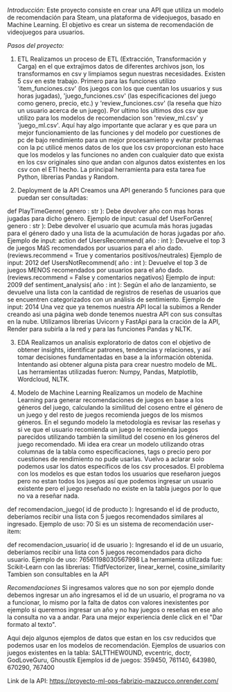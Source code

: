 *Introducción:*
Este proyecto consiste en crear una API que utiliza un modelo de recomendación para Steam, una plataforma de videojuegos, basado en Machine Learning. El objetivo es crear un sistema de recomendación de videojuegos para usuarios.

*Pasos del proyecto:*
1. ETL
Realizamos un proceso de ETL (Extracción, Transformación y Carga) en el que extrajimos datos de diferentes archivos json, los transformamos en csv y limpiamos segun nuestras necesidades. Existen 5 csv en este trabajo. Primero para las funciones utilizo 'item_funciones.csv' (los juegos con los que cuentan los usuarios y sus horas jugadas), 'juego_funciones.csv' (las especificaciones del juego como genero, precio, etc.) y 'review_funciones.csv' (la reseña que hizo un usuario acerca de un juego). Por ultimo los ultimos dos csv que utilizo para los modelos de recomendacion son 'review_ml.csv' y 'juego_ml.csv'. Aquí hay algo importante que aclarar y es que para un mejor funcionamiento de las funciones y del modelo por cuestiones de pc de bajo rendimiento para un mejor procesamiento y evitar problemas con la pc utilicé menos datos de los que los csv proporcionan esto hace que los modelos y las funciones no anden con cualquier dato que exista en los csv originales sino que andan con algunos datos existentes en los csv con el ETl hecho. La principal herramienta para esta tarea fue Python, librerias Pandas y Random.

2. Deployment de la API
Creamos una API generando 5 funciones para que puedan ser consultadas:

def PlayTimeGenre( genero : str ): Debe devolver año con mas horas jugadas para dicho género. Ejemplo de input: casual
def UserForGenre( genero : str ): Debe devolver el usuario que acumula más horas jugadas para el género dado y una lista de la acumulación de horas jugadas por año. Ejemplo de input: action
def UsersRecommend( año : int ): Devuelve el top 3 de juegos MáS recomendados por usuarios para el año dado. (reviews.recommend = True y comentarios positivos/neutrales) Ejemplo de input: 2012
def UsersNotRecommend( año : int ): Devuelve el top 3 de juegos MENOS recomendados por usuarios para el año dado. (reviews.recommend = False y comentarios negativos) Ejemplo de input: 2009
def sentiment_analysis( año : int ): Según el año de lanzamiento, se devuelve una lista con la cantidad de registros de reseñas de usuarios que se encuentren categorizados con un análisis de sentimiento. Ejemplo de input: 2014
Una vez que ya tenemos nuestra API local la subimos a Render creando asi una página web donde tenemos nuestra API con sus consultas en la nube. Utilizamos librerias Uvicorn y FastApi para la cración de la API, Render para subirla a la red y para las funciones Pandas y NLTK.

3. EDA
Realizamos un analisis exploratorio de datos con el objetivo de obtener insights, identificar patrones, tendencias y relaciones, y así tomar decisiones fundamentadas en base a la información obtenida. Intentando asi obtener alguna pista para crear nuestro modelo de ML. Las herramientas utilizadas fueron: Numpy, Pandas, Matplotlib, Wordcloud, NLTK.

4. Modelo de Machine Learning
Realizamos un modelo de Machine Learning para generar recomendaciones de juegos en base a los géneros del juego, calculando la similitud del coseno entre el género de un juego y del resto de juegos recomienda juegos de los mismos géneros. En el segundo modelo la metodología es revisar las reseñas y si ve que el usuario recomienda un juego le recomienda juegos parecidos utilizando también la similitud del coseno en los géneros del juego recomendado. Mi idea era crear un modelo utilizando otras columnas de la tabla como especificaciones, tags o precio pero por cuestiones de rendimiento no pude usarlas. Vuelvo a aclarar solo podemos usar los datos específicos de los csv procesados. El problema con los modelos es que estan todos los usuarios que reseñaron juegos pero no estan todos los juegos así que podemos ingresar un usuario existente pero el juego reseñado no existe en la tabla juegos por lo que no va a reseñar nada.  

def recomendacion_juego( id de producto ): Ingresando el id de producto, deberíamos recibir una lista con 5 juegos recomendados similares al ingresado.
Ejemplo de uso: 70 Si es un sistema de recomendación user-item:

def recomendacion_usuario( id de usuario ): Ingresando el id de un usuario, deberíamos recibir una lista con 5 juegos recomendados para dicho usuario. Ejemplo de uso: 76561198030567998
La herramienta utilizada fue: Scikit-Learn con las librerias: TfidfVectorizer, linear_kernel, cosine_similarity Tambien son consultables en la API

*Recomendaciones*
Si ingresamos valores que no son por ejemplo donde debemos ingresar un año ingresamos el id de un usuario, el programa no va a funcionar, lo mismo por la falta de datos con valores inexistentes por ejemplo si queremos ingresar un año y no hay juegos o reseñas en ese año la consulta no va a andar. Para una mejor experiencia denle click en el "Dar formato al texto".

Aqui dejo algunos ejemplos de datos que estan en los csv reducidos que podemos usar en los modelos de recomendación.
Ejemplos de usuarios con juegos existentes en la tabla: SALTTHEW0UND, evcentric, doctr, GodLoveGuru, Ghoustik
Ejemplos id de juegos: 359450, 761140, 643980, 670290, 767400

Link de la API: https://proyecto-ml-ops-fabrizio-mazzucco.onrender.com/
